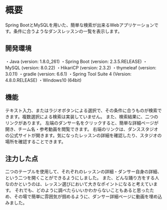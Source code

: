 # 概要
Spring BootとMySQLを用いた、簡単な検索が出来るWebアプリケーションです。条件に合うようなダンスレッスンの一覧を表示します。

## 開発環境
・Java (version: 1.8.0_261)
・Spring Boot (version: 2.3.5.RELEASE)
・MySQL (version: 8.0.22)
・HikariCP (version: 2.3.2)
・thymeleaf (version: 3.0.11)
・gradle (version: 6.6.1)
・Spring Tool Suite 4 (Version: 4.8.0.RELEASE)
・Windows10 (64bit)

## 機能
テキスト入力、またはラジオボタンによる選択で、その条件に合うものが検索できます。複数選択による検索は実装していません。
また、検索結果に、二つのリンクがあります。
左端のダンサー名をクリックすると、簡単な詳細ページが開き、チーム名・参考動画を閲覧できます。
右端のリンクは、ダンススタジオの公式サイトが開きます。気になったレッスンの詳細を確認したり、スタジオの場所を確認することできます。

## 注力した点
二つのテーブルを使用して、それぞれのレッスンの詳細・ダンサー自身の詳細、という二つを開くことができるようにしました。
また、どんな踊り方をする人なのかというのは、レッスン選びにおいて大きなポイントになると考えています。
それでも、どのように調べたらいいかわからないこともあると思ったため、その場で簡単に雰囲気が掴めるように、ダンサー詳細ページに動画を埋め込みました。


